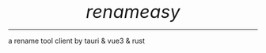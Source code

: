 <center><font style="font-size: 36px; font-style: italic">renameasy</font></center>

----



a rename tool client by tauri & vue3 & rust
